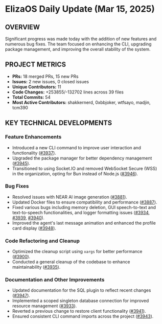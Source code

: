 # ElizaOS Daily Update (Mar 15, 2025)

## OVERVIEW 
Significant progress was made today with the addition of new features and numerous bug fixes. The team focused on enhancing the CLI, upgrading package management, and improving the overall stability of the system.

## PROJECT METRICS
- **PRs:** 18 merged PRs, 15 new PRs
- **Issues:** 2 new issues, 0 closed issues
- **Unique Contributors:** 11
- **Code Changes:** +253855/-132702 lines across 39 files
- **Total Commits:** 54
- **Most Active Contributors:** shakkernerd, 0xbbjoker, wtfsayo, madjin, tcm390

## KEY TECHNICAL DEVELOPMENTS

### Feature Enhancements
- Introduced a new CLI command to improve user interaction and functionality ([#3937](https://github.com/elizaos/eliza/pull/3937)).
- Upgraded the package manager for better dependency management ([#3945](https://github.com/elizaos/eliza/pull/3945)).
- Transitioned to using Socket.IO and removed WebSocket Secure (WSS) in the organization, opting for Bun instead of Node.js ([#3946](https://github.com/elizaos/eliza/pull/3946)).

### Bug Fixes
- Resolved issues with NEAR AI image generation ([#3881](https://github.com/elizaos/eliza/pull/3881)).
- Updated Docker files to ensure compatibility and performance ([#3887](https://github.com/elizaos/eliza/pull/3887)).
- Fixed various bugs including memory deletion, GUI speech-to-text and text-to-speech functionalities, and logger formatting issues ([#3934](https://github.com/elizaos/eliza/pull/3934), [#3939](https://github.com/elizaos/eliza/pull/3939), [#3940](https://github.com/elizaos/eliza/pull/3940)).
- Improved the agent's last message animation and enhanced the profile card display ([#3948](https://github.com/elizaos/eliza/pull/3948)).

### Code Refactoring and Cleanup
- Optimized the cleanup script using `xargs` for better performance ([#3900](https://github.com/elizaos/eliza/pull/3900)).
- Conducted a general cleanup of the codebase to enhance maintainability ([#3935](https://github.com/elizaos/eliza/pull/3935)).

### Documentation and Other Improvements
- Updated documentation for the SQL plugin to reflect recent changes ([#3947](https://github.com/elizaos/eliza/pull/3947)).
- Implemented a scoped singleton database connection for improved resource management ([#3933](https://github.com/elizaos/eliza/pull/3933)).
- Reverted a previous change to restore client functionality ([#3941](https://github.com/elizaos/eliza/pull/3941)).
- Ensured consistent CLI command imports across the project ([#3943](https://github.com/elizaos/eliza/pull/3943)).